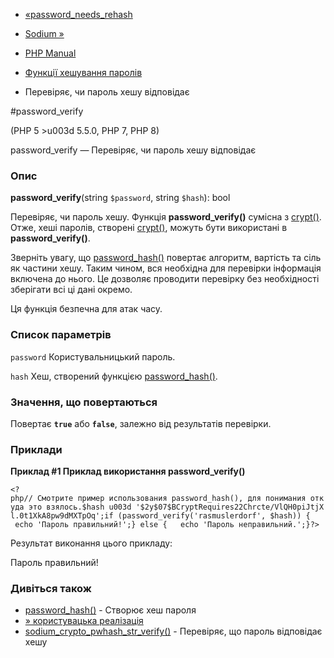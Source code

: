 - [«password_needs_rehash](function.password-needs-rehash.md)
- [Sodium »](book.sodium.md)

- [PHP Manual](index.md)
- [Функції хешування паролів](ref.password.md)
- Перевіряє, чи пароль хешу відповідає

#password_verify

(PHP 5 \>u003d 5.5.0, PHP 7, PHP 8)

password_verify — Перевіряє, чи пароль хешу відповідає

### Опис

**password_verify**(string `$password`, string `$hash`): bool

Перевіряє, чи пароль хешу. Функція **password_verify()**
сумісна з [crypt()](function.crypt.md). Отже, хеші
паролів, створені [crypt()](function.crypt.md), можуть бути
використані в **password_verify()**.

Зверніть увагу, що [password_hash()](function.password-hash.md)
повертає алгоритм, вартість та сіль як частини хешу. Таким чином, вся
необхідна для перевірки інформація включена до нього. Це дозволяє
проводити перевірку без необхідності зберігати всі ці дані окремо.

Ця функція безпечна для атак часу.

### Список параметрів

`password`
Користувальницький пароль.

`hash`
Хеш, створений функцією [password_hash()](function.password-hash.md).

### Значення, що повертаються

Повертає **`true`** або **`false`**, залежно від результатів
перевірки.

### Приклади

**Приклад #1 Приклад використання **password_verify()****

` <?php// Смотрите пример использования password_hash(), для понимания откуда это взялось.$hash u003d '$2y$07$BCryptRequires22Chrcte/VlQH0piJtjXl.0t1XkA8pw9dMXTpOq';if (password_verify('rasmuslerdorf', $hash)) {    echo 'Пароль правильний!';} else {   echo 'Пароль неправильний.';}?> `

Результат виконання цього прикладу:

Пароль правильний!

### Дивіться також

- [password_hash()](function.password-hash.md) - Створює хеш пароля
- [» користувацька
реалізація](https://github.com/ircmaxell/password_compat)
- [sodium_crypto_pwhash_str_verify()](function.sodium-crypto-pwhash-str-verify.md) -
Перевіряє, що пароль відповідає хешу
